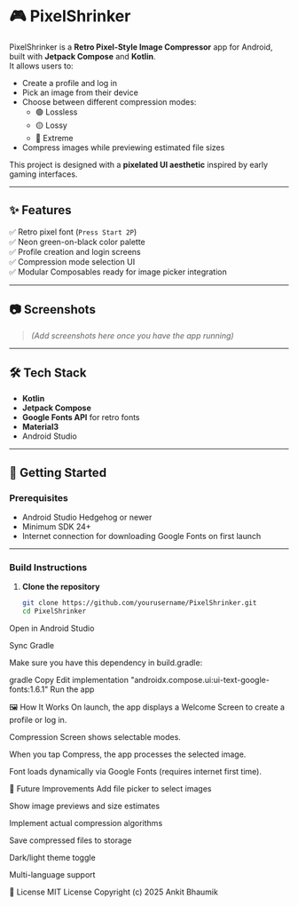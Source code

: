 # 🎮 PixelShrinker

PixelShrinker is a **Retro Pixel-Style Image Compressor** app for Android, built with **Jetpack Compose** and **Kotlin**.  
It allows users to:
- Create a profile and log in
- Pick an image from their device
- Choose between different compression modes:
  - 🟢 Lossless
  - 🟡 Lossy
  - 🔴 Extreme
- Compress images while previewing estimated file sizes

This project is designed with a **pixelated UI aesthetic** inspired by early gaming interfaces.

---

## ✨ Features

✅ Retro pixel font (`Press Start 2P`)  
✅ Neon green-on-black color palette  
✅ Profile creation and login screens  
✅ Compression mode selection UI  
✅ Modular Composables ready for image picker integration

---

## 📷 Screenshots

> *(Add screenshots here once you have the app running)*

---

## 🛠️ Tech Stack

- **Kotlin**
- **Jetpack Compose**
- **Google Fonts API** for retro fonts
- **Material3**
- Android Studio

---

## 🚀 Getting Started

### Prerequisites

- Android Studio Hedgehog or newer
- Minimum SDK 24+
- Internet connection for downloading Google Fonts on first launch

---

### Build Instructions

1. **Clone the repository**

   ```bash
   git clone https://github.com/yourusername/PixelShrinker.git
   cd PixelShrinker
Open in Android Studio

Sync Gradle

Make sure you have this dependency in build.gradle:

gradle
Copy
Edit
implementation "androidx.compose.ui:ui-text-google-fonts:1.6.1"
Run the app

🖼️ How It Works
On launch, the app displays a Welcome Screen to create a profile or log in.

Compression Screen shows selectable modes.

When you tap Compress, the app processes the selected image.

Font loads dynamically via Google Fonts (requires internet first time).

📝 Future Improvements
Add file picker to select images

Show image previews and size estimates

Implement actual compression algorithms

Save compressed files to storage

Dark/light theme toggle

Multi-language support

📄 License
MIT License
Copyright (c) 2025 Ankit Bhaumik

